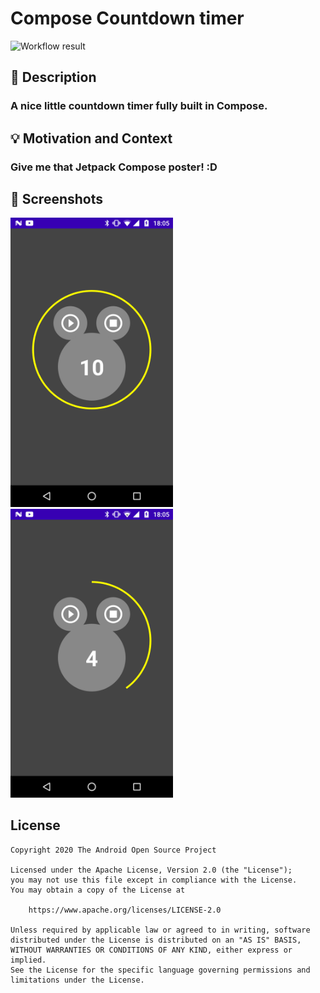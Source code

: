 # Compose Countdown timer

<!--- Replace <OWNER> with your Github Username and <REPOSITORY> with the name of your repository. -->
<!--- You can find both of these in the url bar when you open your repository in github. -->
![Workflow result](https://github.com/NullPointerExc/android-dev-challenge-compose/workflows/Check/badge.svg)


## :scroll: Description
<!--- Describe your app in one or two sentences -->
### A nice little countdown timer fully built in Compose. 


## :bulb: Motivation and Context
<!--- Optionally point readers to interesting parts of your submission. -->
<!--- What are you especially proud of? -->
### Give me that Jetpack Compose poster! :D

## :camera_flash: Screenshots
<!-- You can add more screenshots here if you like -->
<img src="/results/screenshot_1.png" width="260">&emsp;<img src="/results/screenshot_2.png" width="260">

## License
```
Copyright 2020 The Android Open Source Project

Licensed under the Apache License, Version 2.0 (the "License");
you may not use this file except in compliance with the License.
You may obtain a copy of the License at

    https://www.apache.org/licenses/LICENSE-2.0

Unless required by applicable law or agreed to in writing, software
distributed under the License is distributed on an "AS IS" BASIS,
WITHOUT WARRANTIES OR CONDITIONS OF ANY KIND, either express or implied.
See the License for the specific language governing permissions and
limitations under the License.
```